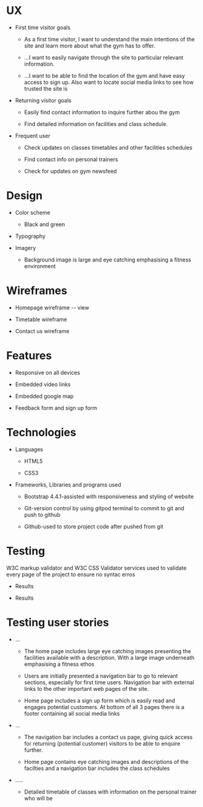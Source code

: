 # UX

-   First time visitor goals

    -   As a first time visitor, I want to understand the main
        intentions of the site and learn more about what the gym has to
        offer.

    -   ...I want to easily navigate through the site to particular
        relevant information.

    -   ...I want to be able to find the location of the gym and have
        easy access to sign up. Also want to locate social media links
        to see how trusted the site is

-   Returning visitor goals

    -   Easily find contact information to inquire further abou the gym

    -   Find detailed information on facilities and class schedule.

-   Frequent user

    -   Check updates on classes timetables and other facilities
        schedules

    -   Find contact info on personal trainers

    -   Check for updates on gym newsfeed

# Design

-   Color scheme

    -   Black and green

-   Typography

-   Imagery

    -   Background image is large and eye catching emphasising a fitness
        environment

# Wireframes

-   Homepage wireframe -- view

-   Timetable wireframe

-   Contact us wireframe

# Features

-   Responsive on all devices

-   Embedded video links

-   Embedded google map

-   Feedback form and sign up form

# Technologies

-   Languages

    -   HTML5

    -   CSS3

-   Frameworks, Libraries and programs used

    -   Bootstrap 4.4.1-assisted with responsiveness and styling of
        website

    -   Git-version control by using gitpod terminal to commit to git
        and push to github

    -   Github-used to store project code after pushed from git

# Testing

W3C markup validator and W3C CSS Validator services used to validate
every page of the project to ensure no syntac erros

-   Results

-   Results

# Testing user stories

-   ...

    -   The home page includes large eye catching images presenting the
        facilities available with a description. With a large image
        underneath emphasising a fitness ethos

    -   Users are initially presented a navigation bar to go to relevant
        sections, especially for first time users. Navigation bar with
        external links to the other important web pages of the site.

    -   Home page includes a sign up form which is easily read and
        engages potential customers. At bottom of all 3 pages there is a
        footer containing all social media links

-   ...

    -   The navigation bar includes a contact us page, giving quick
        access for returning (potential customer) visitors to be able to
        enquire further.

    -   Home page contains eye catching images and descriptions of the
        facilties and a navigation bar includes the class schedules

-   .....

    -   Detailed timetable of classes with information on the personal
        trainer who will be
